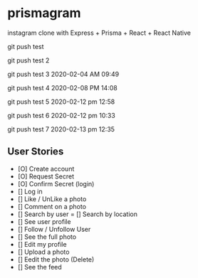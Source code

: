 # prismagram
instagram clone with Express + Prisma + React + React Native

git push test

git push test 2 

git push test 3 2020-02-04 AM 09:49

git push test 4 2020-02-08 PM 14:08

git push test 5 2020-02-12 pm 12:58

git push test 6 2020-02-12 pm 10:33

git push test 7 2020-02-13 pm 12:35

## User Stories

- [O] Create account
- [O] Request Secret
- [O] Confirm Secret (login)
- [] Log in
- [] Like / UnLike a photo
- [] Comment on a photo
- [] Search by user
= [] Search by location
- [] See user profile
- [] Follow / Unfollow User
- [] See the full photo
- [] Edit my profile
- [] Upload a photo
- [] Eedit the photo (Delete)
- [] See the feed